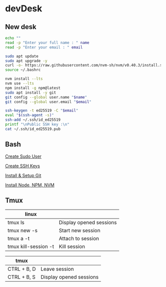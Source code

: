 # devDesk

## New desk

```sh
echo ""
read -p "Enter your full name : " name
read -p "Enter your email : " email

sudo apt update
sudo apt upgrade -y
curl -o- https://raw.githubusercontent.com/nvm-sh/nvm/v0.40.3/install.sh | bash
source ~/.bashrc

nvm install --lts
nvm use --lts
npm install -g npm@latest
sudo apt install -y git
git config --global user.name "$name"
git config --global user.email "$email"

ssh-keygen -t ed25519 -C "$email"
eval "$(ssh-agent -s)"
ssh-add ~/.ssh/id_ed25519
printf "\nPublic SSH key :\n"
cat ~/.ssh/id_ed25519.pub
```

## Bash

[Create Sudo User](https://github.com/Zdep88/devDesk/blob/main/bash/createSudoer.sh)

[Create SSH Keys](https://github.com/Zdep88/devDesk/blob/main/bash/createSshKeys.sh)

[Install & Setup Git](https://github.com/Zdep88/devDesk/blob/main/bash/installAndSetupGit.sh)

[Install Node, NPM, NVM](https://github.com/Zdep88/devDesk/blob/main/bash/installNodeNpmNvm.sh)

## Tmux

|linux||
|-|-|
| tmux ls  | Display opened sessions |
| tmux new -s <Name> | Start new session |
| tmux a -t <Name> | Attach to session |
| tmux kill-session -t <Name> | Kill session |

|tmux||
|-------------|-------------|
| CTRL + B, D | Leave session |
| CTRL + B, S | Display opened sessions |